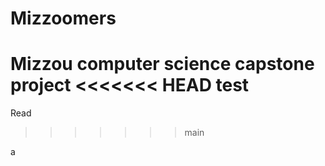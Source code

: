 # Mizzoomers
Mizzou computer science capstone project
<<<<<<< HEAD
test 
=======
Read
>>>>>>> main


a